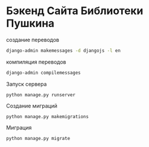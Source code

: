 # Бэкенд Сайта Библиотеки Пушкина



создание переводов

```bash
django-admin makemessages -d djangojs -l en
```


компиляция переводов

```bash
django-admin compilemessages
```


Запуск сервера
```shell
python manage.py runserver
```


Создание миграций
```shell
python manage.py makemigrations
```

Миграция
```shell
python manage.py migrate
```
